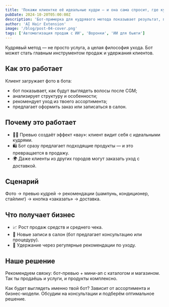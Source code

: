 ```yaml
---
title: 'Покажи клиентке её идеальные кудри — и она сама спросит, где купить уход'
pubDate: 2024-10-20T05:00:00Z
description: 'Бот-примерка для кудрявого метода показывает результат, подбирает уход и продаёт продукты вместе с услугами.'
author: 'AI Hair Extension'
image: '/blog/post-04-cover.png'
tags: ['Автоматизация продаж с ИИ', 'Воронки', 'ИИ для бьюти']
---
```


Кудрявый метод — не просто услуга, а целая философия ухода. Бот может стать главным инструментом продаж и удержания клиентов.

## Как это работает

Клиент загружает фото в бота:

- бот показывает, как будут выглядеть волосы после CGM;
- анализирует структуру и особенности;
- рекомендует уход из твоего ассортимента;
- предлагает оформить заказ или записаться в салон.

## Почему это работает

- 👩‍🦱 Превью создаёт эффект «вау»: клиент видит себя с идеальными кудрями.
- 🛍️ Бот сразу предлагает подходящие продукты — и это превращается в продажу.
- 🌍 Даже клиенты из других городов могут заказать уход с доставкой.

## Сценарий

Фото → превью кудрей → рекомендации (шампунь, кондиционер, стайлинг) → кнопка «заказать» → доставка.

## Что получает бизнес

- 📈 Рост продаж средств и среднего чека.
- 💇 Новые записи в салон (бот предлагает консультацию или процедуру).
- 🔁 Удержание через регулярные рекомендации по уходу.

## Наше решение

Рекомендуем связку: бот-превью + мини-ап с каталогом и магазином. Так ты продаёшь и услуги, и продукты комплексно.

Как будет выглядеть именно твой бот? Зависит от ассортимента и бизнес-модели. Обсудим на консультации и подберём оптимальное решение.
